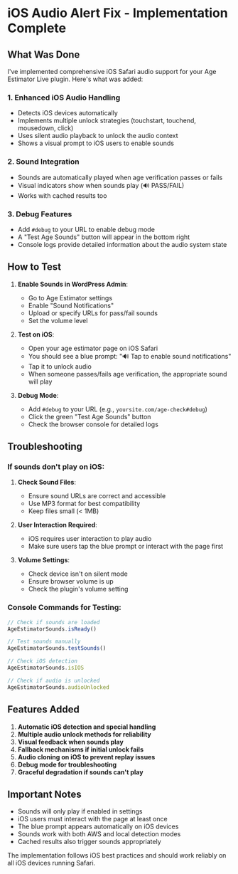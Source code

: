# iOS Audio Alert Fix - Implementation Complete

## What Was Done

I've implemented comprehensive iOS Safari audio support for your Age Estimator Live plugin. Here's what was added:

### 1. **Enhanced iOS Audio Handling**
- Detects iOS devices automatically
- Implements multiple unlock strategies (touchstart, touchend, mousedown, click)
- Uses silent audio playback to unlock the audio context
- Shows a visual prompt to iOS users to enable sounds

### 2. **Sound Integration**
- Sounds are automatically played when age verification passes or fails
- Visual indicators show when sounds play (🔊 PASS/FAIL)
- Works with cached results too

### 3. **Debug Features**
- Add `#debug` to your URL to enable debug mode
- A "Test Age Sounds" button will appear in the bottom right
- Console logs provide detailed information about the audio system state

## How to Test

1. **Enable Sounds in WordPress Admin**:
   - Go to Age Estimator settings
   - Enable "Sound Notifications"
   - Upload or specify URLs for pass/fail sounds
   - Set the volume level

2. **Test on iOS**:
   - Open your age estimator page on iOS Safari
   - You should see a blue prompt: "🔊 Tap to enable sound notifications"
   - Tap it to unlock audio
   - When someone passes/fails age verification, the appropriate sound will play

3. **Debug Mode**:
   - Add `#debug` to your URL (e.g., `yoursite.com/age-check#debug`)
   - Click the green "Test Age Sounds" button
   - Check the browser console for detailed logs

## Troubleshooting

### If sounds don't play on iOS:

1. **Check Sound Files**:
   - Ensure sound URLs are correct and accessible
   - Use MP3 format for best compatibility
   - Keep files small (< 1MB)

2. **User Interaction Required**:
   - iOS requires user interaction to play audio
   - Make sure users tap the blue prompt or interact with the page first

3. **Volume Settings**:
   - Check device isn't on silent mode
   - Ensure browser volume is up
   - Check the plugin's volume setting

### Console Commands for Testing:

```javascript
// Check if sounds are loaded
AgeEstimatorSounds.isReady()

// Test sounds manually
AgeEstimatorSounds.testSounds()

// Check iOS detection
AgeEstimatorSounds.isIOS

// Check if audio is unlocked
AgeEstimatorSounds.audioUnlocked
```

## Features Added

1. **Automatic iOS detection and special handling**
2. **Multiple audio unlock methods for reliability**
3. **Visual feedback when sounds play**
4. **Fallback mechanisms if initial unlock fails**
5. **Audio cloning on iOS to prevent replay issues**
6. **Debug mode for troubleshooting**
7. **Graceful degradation if sounds can't play**

## Important Notes

- Sounds will only play if enabled in settings
- iOS users must interact with the page at least once
- The blue prompt appears automatically on iOS devices
- Sounds work with both AWS and local detection modes
- Cached results also trigger sounds appropriately

The implementation follows iOS best practices and should work reliably on all iOS devices running Safari.
